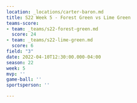 ```yaml
---
location: _locations/carter-baron.md
title: S22 Week 5 - Forest Green vs Lime Green
teams-score:
- team: _teams/s22-forest-green.md
  score: 24
- team: _teams/s22-lime-green.md
  score: 6
field: "3"
date: 2022-04-10T12:30:00.000-04:00
season: 22
week: 5
mvp: ''
game-ball: ''
sportsperson: ''

---
```

